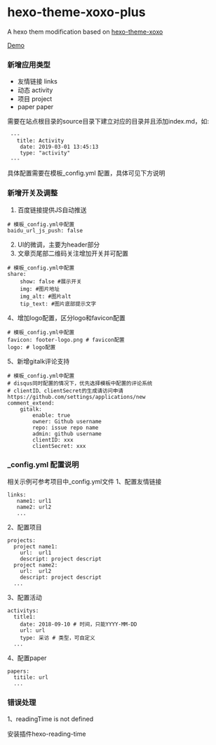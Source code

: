 # hexo-theme-xoxo-plus
A hexo them modification based on [hexo-theme-xoxo](https://github.com/KevinOfNeu/hexo-theme-xoxo)

[Demo](https://www.fooying.com)

### 新增应用类型
* 友情链接 links
* 动态 activity
* 项目 project
* paper paper

需要在站点根目录的source目录下建立对应的目录并且添加index.md，如:
```
 ---
   title: Activity
    date: 2019-03-01 13:45:13
    type: "activity"
 ---
```

具体配置需要在模板_config.yml 配置，具体可见下方说明

### 新增开关及调整
1. 百度链接提供JS自动推送
```
# 模板_config.yml中配置
baidu_url_js_push: false
```
2. UI的微调，主要为header部分
3. 文章页尾部二维码关注增加开关并可配置
```
# 模板_config.yml中配置
share:
    show: false #展示开关
    img: #图片地址
    img_alt: #图片alt
    tip_text: #图片底部提示文字
```
4、增加logo配置，区分logo和favicon配置
```
# 模板_config.yml中配置
favicon: footer-logo.png # favicon配置
logo: # logo配置
```
5、新增gitalk评论支持
```
# 模板_config.yml中配置
# disqus同时配置的情况下，优先选择模板中配置的评论系统
# clientID、clientSecret的生成请访问申请 https://github.com/settings/applications/new
comment_extend:
    gitalk:
        enable: true
        owner: Github username
        repo: issue repo name
        admin: github username
        clientID: xxx
        clientSecret: xxx
```

### _config.yml 配置说明
相关示例可参考项目中_config.yml文件
1、配置友情链接
```
links:
   name1: url1
   name2: url2
   ...
```

2、配置项目
```
projects:
  project name1:
    url:  url1
    descript: project descript
  project name2:
    url:  url2
    descript: project descript
  ...
```

3、配置活动
```
activitys:
  title1:
    date: 2018-09-10 # 时间，只能YYYY-MM-DD
    url: url
    type: 采访 # 类型，可自定义
  ...
```

4、配置paper
```
papers:
  titile: url
  ...
```


### 错误处理
1、readingTime is not defined

安装插件hexo-reading-time

